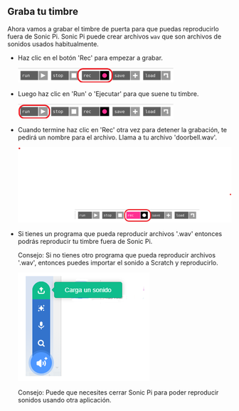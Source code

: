 ## Graba tu timbre

Ahora vamos a grabar el timbre de puerta para que puedas reproducirlo fuera de Sonic Pi. Sonic Pi puede crear archivos `wav` que son archivos de sonidos usados habitualmente.

+ Haz clic en el botón 'Rec' para empezar a grabar.
    
    ![captura de pantalla](images/tune-record.png)

+ Luego haz clic en 'Run' o 'Ejecutar' para que suene tu timbre.
    
    ![captura de pantalla](images/tune-run.png)

+ Cuando termine haz clic en 'Rec' otra vez para detener la grabación, te pedirá un nombre para el archivo. Llama a tu archivo 'doorbell.wav'.
    
    ![captura de pantalla](images/tune-record-stop.png)

+ Si tienes un programa que pueda reproducir archivos '.wav' entonces podrás reproducir tu timbre fuera de Sonic Pi.
    
    Consejo: Si no tienes otro programa que pueda reproducir archivos '.wav', entonces puedes importar el sonido a Scratch y reproducirlo.
    
    ![captura de pantalla](images/scratch-upload.png)
    
    Consejo: Puede que necesites cerrar Sonic Pi para poder reproducir sonidos usando otra aplicación.